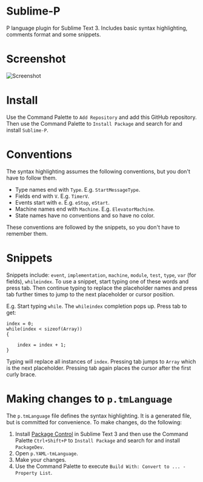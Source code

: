# Sublime-P
P language plugin for Sublime Text 3. Includes basic syntax highlighting, comments format and some snippets.

# Screenshot
![Screenshot](/example.png?raw=true)

# Install

Use the Command Palette to `Add Repository` and add this GitHub repository.
Then use the Command Palette to `Install Package` and search for and install `Sublime-P`. 

# Conventions
The syntax highlighting assumes the following conventions, but you don't have to follow them.  
* Type names end with `Type`. E.g. `StartMessageType`.
* Fields end with `V`. E.g. `TimerV`.
* Events start with `e`. E.g. `eStop`, `eStart`.
* Machine names end with `Machine`. E.g. `ElevatorMachine`.
* State names have no conventions and so have no color.

These conventions are followed by the snippets, so you don't have to remember them.

# Snippets
Snippets include: `event`, `implementation`, `machine`, `module`, `test`, `type`, `var` (for fields), `whileindex`.
To use a snippet, start typing one of these words and press tab. Then continue typing to replace the placeholder names and press tab further times to jump to the next placeholder or cursor position.

E.g. Start typing `while`. The `whileindex` completion pops up. Press tab to get:
```
index = 0;
while(index < sizeof(Array))
{
	
    index = index + 1;
}
```
Typing will replace all instances of `index`. Pressing tab jumps to `Array` which is the next placeholder. Pressing tab again places the cursor after the first curly brace.

# Making changes to `p.tmLanguage`
The `p.tmLanguage` file defines the syntax highlighting. It is a generated file, but is committed for convenience.
To make changes, do the following: 

1. Install [Package Control](https://packagecontrol.io/installation) in Sublime Text 3 and then use the Command Palette `Ctrl+Shift+P` to `Install Package` and search for and install `PackageDev`. 
2. Open `p.YAML-tmLanguage`.
3. Make your changes.
4. Use the Command Palette to execute `Build With: Convert to ... - Property List`.
